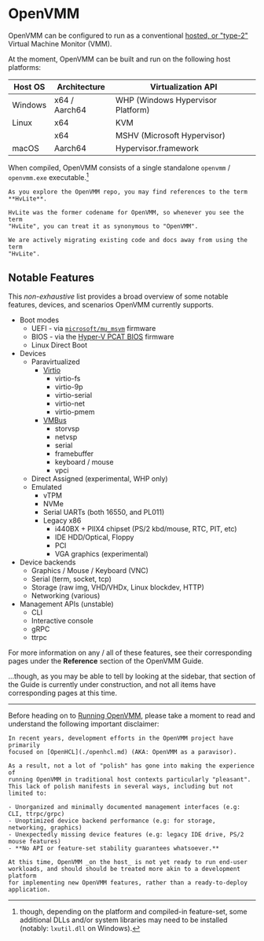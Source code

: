 # OpenVMM

OpenVMM can be configured to run as a conventional [hosted, or
"type-2"](https://en.wikipedia.org/wiki/Hypervisor#Classification) Virtual
Machine Monitor (VMM).

At the moment, OpenVMM can be built and run on the following host platforms:

| Host OS | Architecture  | Virtualization API                |
| ------- | ------------- | --------------------------------- |
| Windows | x64 / Aarch64 | WHP (Windows Hypervisor Platform) |
| Linux   | x64           | KVM                               |
|         | x64           | MSHV (Microsoft Hypervisor)       |
| macOS   | Aarch64       | Hypervisor.framework              |

When compiled, OpenVMM consists of a single standalone `openvmm` / `openvmm.exe`
executable.[^dlls]

```admonish tip
As you explore the OpenVMM repo, you may find references to the term **HvLite**.

HvLite was the former codename for OpenVMM, so whenever you see the term
"HvLite", you can treat it as synonymous to "OpenVMM".

We are actively migrating existing code and docs away from using the term
"HvLite".
```

## Notable Features

This *non-exhaustive* list provides a broad overview of some notable features,
devices, and scenarios OpenVMM currently supports.

- Boot modes
    - UEFI - via [`microsoft/mu_msvm`](https://github.com/microsoft/mu_msvm) firmware
    - BIOS - via the [Hyper-V PCAT BIOS](../reference/devices/firmware/pcat_bios.md) firmware
    - Linux Direct Boot
- Devices
  - Paravirtualized
    - [Virtio](https://wiki.osdev.org/Virtio)
      - virtio-fs
      - virtio-9p
      - virtio-serial
      - virtio-net
      - virtio-pmem
    - [VMBus](https://docs.kernel.org/virt/hyperv/vmbus.html)
      - storvsp
      - netvsp
      - serial
      - framebuffer
      - keyboard / mouse
      - vpci
  - Direct Assigned (experimental, WHP only)
  - Emulated
    - vTPM
    - NVMe
    - Serial UARTs (both 16550, and PL011)
    - Legacy x86
      - i440BX + PIIX4 chipset (PS/2 kbd/mouse, RTC, PIT, etc)
      - IDE HDD/Optical, Floppy
      - PCI
      - VGA graphics (experimental)
- Device backends
  - Graphics / Mouse / Keyboard (VNC)
  - Serial (term, socket, tcp)
  - Storage (raw img, VHD/VHDx, Linux blockdev, HTTP)
  - Networking (various)
- Management APIs (unstable)
  - CLI
  - Interactive console
  - gRPC
  - ttrpc

For more information on any / all of these features, see their corresponding
pages under the **Reference** section of the OpenVMM Guide.

...though, as you may be able to tell by looking at the sidebar, that section of
the Guide is currently under construction, and not all items have corresponding
pages at this time.

* * *

Before heading on to [Running OpenVMM](./openvmm/run.md), please take a moment
to read and understand the following important disclaimer:

```admonish warning title="DISCLAIMER"
In recent years, development efforts in the OpenVMM project have primarily
focused on [OpenHCL](./openhcl.md) (AKA: OpenVMM as a paravisor).

As a result, not a lot of "polish" has gone into making the experience of
running OpenVMM in traditional host contexts particularly "pleasant".
This lack of polish manifests in several ways, including but not limited to:

- Unorganized and minimally documented management interfaces (e.g: CLI, ttrpc/grpc)
- Unoptimized device backend performance (e.g: for storage, networking, graphics)
- Unexpectedly missing device features (e.g: legacy IDE drive, PS/2 mouse features)
- **No API or feature-set stability guarantees whatsoever.**

At this time, OpenVMM _on the host_ is not yet ready to run end-user
workloads, and should should be treated more akin to a development platform
for implementing new OpenVMM features, rather than a ready-to-deploy
application.
```

[^dlls]: though, depending on the platform and compiled-in feature-set, some
    additional DLLs and/or system libraries may need to be installed (notably:
    `lxutil.dll` on Windows).
